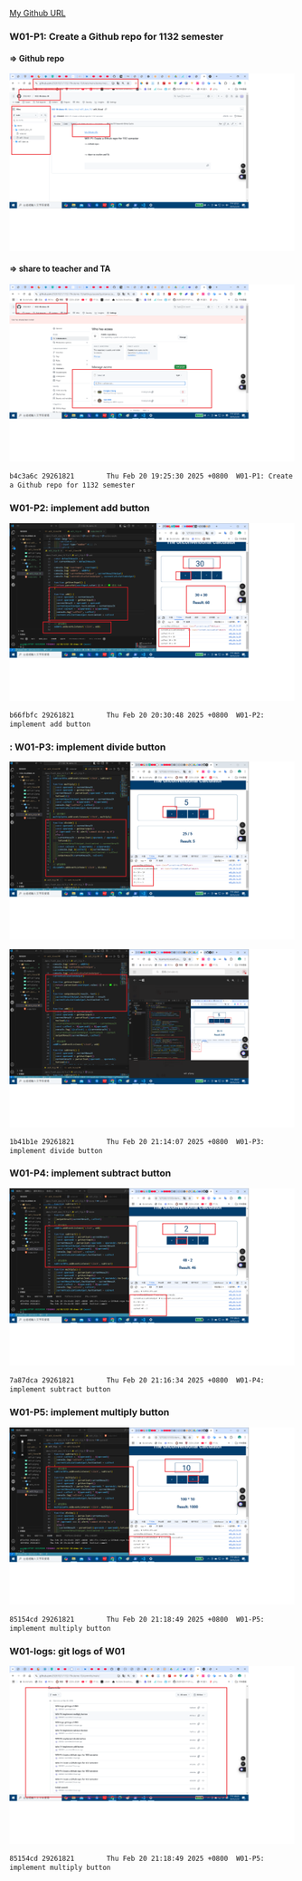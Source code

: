 [My Github URL](https://github.com/29261821/1132-1N-demo-10)

### W01-P1: Create a Github repo for 1132 semester

#### => Github repo

![](w01-p1-1.png)

#### => share to teacher and TA

![](w01-p1-2.png)

```
b4c3a6c 29261821        Thu Feb 20 19:25:30 2025 +0800  W01-P1: Create a Github repo for 1132 semester
```

### W01-P2: implement add button

![](w01-p2.png)

```
b66fbfc 29261821        Thu Feb 20 20:30:48 2025 +0800  W01-P2: implement add button
```

### : W01-P3: implement divide button

![](w01-p3-1.png)

![](w01-p3-2.png)

```
1b41b1e 29261821        Thu Feb 20 21:14:07 2025 +0800  W01-P3: implement divide button
```

### W01-P4: implement subtract button

![](w01-p4.png)

```
7a87dca 29261821        Thu Feb 20 21:16:34 2025 +0800  W01-P4: implement subtract button
```

### W01-P5: implement multiply button

![](w01-p5.png)

```
85154cd 29261821        Thu Feb 20 21:18:49 2025 +0800  W01-P5: implement multiply button
```

### W01-logs: git logs of W01

![](w01-logs.png)

```
85154cd 29261821        Thu Feb 20 21:18:49 2025 +0800  W01-P5: implement multiply button
```
